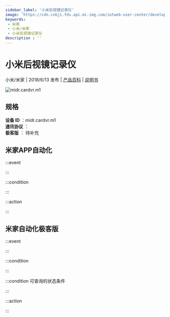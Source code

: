 ```yaml
---
sidebar_label: '小米后视镜记录仪'
image: 'https://cdn.cnbj1.fds.api.mi-img.com/iotweb-user-center/developer_1679047545681ZKrAM4he.png?GalaxyAccessKeyId=AKVGLQWBOVIRQ3XLEW&Expires=9223372036854775807&Signature=D0ydJmeJsmtSa6z3XzeFa/uR6+c='
keywords: 
 - 米家
 - 小米/米家
 - 小米后视镜记录仪
description : ''
---
```

# 小米后视镜记录仪

小米/米家 | 2018/6/13 发布 | [产品百科](https://home.mi.com/webapp/content/baike/product/index.html?model=midr.cardvr.m1/) | [说明书](https://home.mi.com/views/introduction.html?model=midr.cardvr.m1&region=cn)

![midr.cardvr.m1](https://cdn.cnbj1.fds.api.mi-img.com/iotweb-user-center/developer_1679047545681ZKrAM4he.png?GalaxyAccessKeyId=AKVGLQWBOVIRQ3XLEW&Expires=9223372036854775807&Signature=D0ydJmeJsmtSa6z3XzeFa/uR6+c=)

## 规格  
> 
**设备 ID** ：midr.cardvr.m1  
**通讯协议** ：  
**极客版**  ： 待补充 


## 米家APP自动化  

:::event  

:::

:::condition  

:::

:::action   

:::

## 米家自动化极客版  

:::event  

:::

:::condition  

:::

:::condition 可查询的状态条件  

:::

:::action  

:::

        
